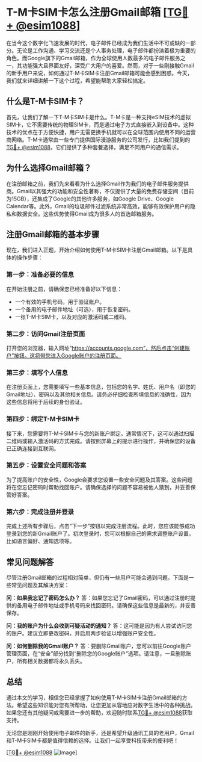 # T-M卡SIM卡怎么注册Gmail邮箱 [[TG💪+ @esim1088](https://t.me/s/esim1088)]

在当今这个数字化飞速发展的时代，电子邮件已经成为我们生活中不可或缺的一部分。无论是工作沟通、学习交流还是个人事务处理，电子邮件都扮演着极为重要的角色。而Google旗下的Gmail邮箱，作为全球使用人数最多的电子邮件服务之一，其功能强大且界面友好，深受广大用户的喜爱。然而，对于一些刚接触Gmail的新手用户来说，如何通过T-M卡SIM卡注册Gmail邮箱可能会感到困惑。今天，我们就来详细讲解一下这个过程，希望能帮助大家轻松搞定。

## 什么是T-M卡SIM卡？

首先，让我们了解一下T-M卡SIM卡是什么。T-M卡是一种支持eSIM技术的虚拟SIM卡，它不需要传统的物理SIM卡，而是通过电子方式直接嵌入到设备中。这种技术的优点在于方便快捷，用户无需更换手机就可以在全球范围内使用不同的运营商网络。T-M卡通常由一些专门提供国际漫游服务的公司发行，比如我们提到的[TG💪+ @esim1088](https://t.me/s/esim1088)，它们提供了多种套餐选择，满足不同用户的通信需求。

## 为什么选择Gmail邮箱？

在注册邮箱之前，我们先来看看为什么选择Gmail作为我们的电子邮件服务提供商。Gmail以其强大的功能和安全性著称，不仅提供了大量的免费存储空间（目前为15GB），还集成了Google的其他许多服务，如Google Drive、Google Calendar等。此外，Gmail的垃圾邮件过滤系统非常高效，能够有效保护用户的隐私和数据安全。这些优势使得Gmail成为很多人的首选邮箱服务。

## 注册Gmail邮箱的基本步骤

现在，我们进入正题，开始介绍如何使用T-M卡SIM卡注册Gmail邮箱。以下是具体的操作步骤：

### 第一步：准备必要的信息

在开始注册之前，请确保您已经准备好以下信息：
- 一个有效的手机号码，用于验证账户。
- 一个备用的电子邮件地址（可选），用于恢复密码。
- 一张T-M卡SIM卡，以及对应的激活码或二维码。

### 第二步：访问Gmail注册页面

打开您的浏览器，输入网址“https://accounts.google.com”，然后点击“创建账户”按钮。这将带您进入Google账户的注册页面。

### 第三步：填写个人信息

在注册页面上，您需要填写一些基本信息，包括您的名字、姓氏、用户名（即您的Gmail地址）、密码以及其他相关信息。请务必仔细检查所填信息的准确性，因为这些信息将用于后续的身份验证。

### 第四步：绑定T-M卡SIM卡

接下来，您需要将T-M卡SIM卡与您的新账户绑定。通常情况下，这可以通过扫描二维码或输入激活码的方式完成。请按照屏幕上的提示进行操作，并确保您的设备已正确连接到互联网。

### 第五步：设置安全问题和答案

为了提高账户的安全性，Google会要求您设置一些安全问题及其答案。这些问题将在您忘记密码时帮助找回账户。请确保选择的问题不容易被他人猜到，并妥善保管好答案。

### 第六步：完成注册并登录

完成上述所有步骤后，点击“下一步”按钮以完成注册流程。此时，您应该能够成功登录到您的新Gmail账户了。初次登录时，您可以根据自己的需求调整账户设置，比如语言偏好、通知选项等。

## 常见问题解答

尽管注册Gmail邮箱的过程相对简单，但仍有一些用户可能会遇到问题。下面是一些常见问题及其解决方案：

**问：如果我忘记了密码怎么办？**
答：如果您忘记了Gmail密码，可以通过注册时提供的备用电子邮件地址或手机号码来找回密码。请确保这些信息是最新的，并妥善保存。

**问：我的账户为什么会收到可疑活动的通知？**
答：这可能是因为有人尝试访问您的账户。建议立即更改密码，并启用两步验证以增强账户安全性。

**问：如何删除我的Gmail账户？**
答：要删除Gmail账户，您可以前往Google账户管理页面，在“安全”部分找到“删除您的Google账户”选项。请注意，一旦删除账户，所有相关数据都将永久丢失。

## 总结

通过本文的学习，相信您已经掌握了如何使用T-M卡SIM卡注册Gmail邮箱的方法。希望这些知识能对您有所帮助，让您更加从容地应对数字生活中的各种挑战。如果您还有其他疑问或需要进一步的帮助，欢迎随时联系[TG💪+ @esim1088](https://t.me/s/esim1088)获取支持。

无论您是刚刚开始使用电子邮件的新手，还是希望升级通讯工具的老用户，Gmail和T-M卡SIM卡都是值得信赖的选择。让我们一起享受科技带来的便利吧！

[[TG💪+ @esim1088](https://t.me/s/esim1088) ![Image](https://i.postimg.cc/4NQfJmqS/Snipaste-2025-05-13-00-14-12.png)]